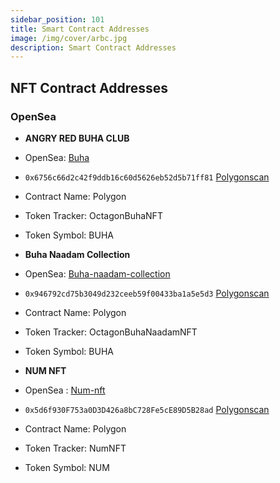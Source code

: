 ```yaml
---
sidebar_position: 101
title: Smart Contract Addresses
image: /img/cover/arbc.jpg
description: Smart Contract Addresses
---
```


## NFT Contract Addresses

### OpenSea

- **ANGRY RED BUHA CLUB**
- OpenSea: [Buha](https://opensea.io/collection/buha)
- `0x6756c66d2c42f9ddb16c60d5626eb52d5b71ff81` [Polygonscan](https://polygonscan.com/address/0x6756c66d2c42f9ddb16c60d5626eb52d5b71ff81)
- Contract Name: Polygon
- Token Tracker: OctagonBuhaNFT
- Token Symbol: BUHA

- **Buha Naadam Collection**
- OpenSea: [Buha-naadam-collection](https://opensea.io/collection/buha)
- `0x946792cd75b3049d232ceeb59f00433ba1a5e5d3` [Polygonscan](https://polygonscan.com/address/0x946792cd75b3049d232ceeb59f00433ba1a5e5d3)
- Contract Name: Polygon
- Token Tracker: OctagonBuhaNaadamNFT
- Token Symbol: BUHA

- **NUM NFT**
- OpenSea : [Num-nft](https://opensea.io/collection/num-nft)
- `0x5d6f930F753a0D3D426a8bC728Fe5cE89D5B28ad` [Polygonscan](https://polygonscan.com/address/0x5d6f930f753a0d3d426a8bc728fe5ce89d5b28ad)
- Contract Name: Polygon
- Token Tracker: NumNFT
- Token Symbol: NUM
